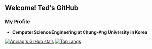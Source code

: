 ## Welcome! Ted's GitHub

### My Profile
* __Computer Science Engineering at Chung-Ang University in Korea__   

[![Anurag's GitHub stats](https://github-readme-stats.vercel.app/api?username=TedLeem&hide=stars&show_icons=true&theme=synthwave)](https://github.com/anuraghazra/github-readme-stats)
[![Top Langs](https://github-readme-stats.vercel.app/api/top-langs/?username=TedLeem&hide=css,javascript,html&layout=compact)](https://github.com/anuraghazra/github-readme-stats)

